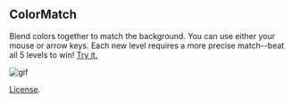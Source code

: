 ColorMatch
----------
Blend colors together to match the background. You can use either your mouse or arrow keys. 
Each new level requires a more precise match--beat all 5 levels to win! [Try it.](http://codepen.io/amnavor/full/qRrNqZ/) 

![gif](https://cloud.githubusercontent.com/assets/12720744/22272890/f10af286-e251-11e6-9a9b-df5e61dd108c.gif)

[License](http://codepen.io/amnavor/pen/ygVyRK/license).
